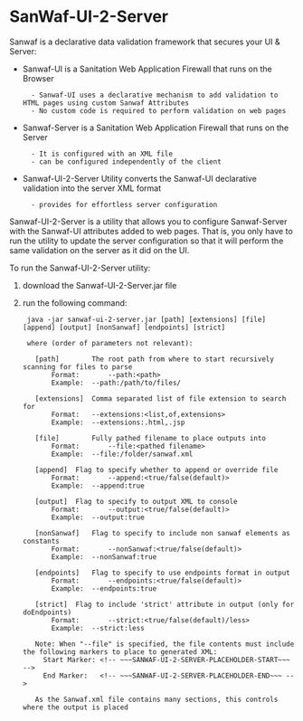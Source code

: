# SanWaf-UI-2-Server
Sanwaf is a declarative data validation framework that secures your UI & Server:

- Sanwaf-UI is a Sanitation Web Application Firewall that runs on the Browser
        
        - Sanwaf-UI uses a declarative mechanism to add validation to HTML pages using custom Sanwaf Attributes
        - No custom code is required to perform validation on web pages

- Sanwaf-Server is a Sanitation Web Application Firewall that runs on the Server
        
        - It is configured with an XML file
        - can be configured independently of the client

- Sanwaf-UI-2-Server Utility converts the Sanwaf-UI declarative validation into the server XML format
        
        - provides for effortless server configuration
  


Sanwaf-UI-2-Server is a utility that allows you to configure Sanwaf-Server with the Sanwaf-UI attributes added to web pages.  That is, you only have to run the utility to update the server configuration so that it will perform the same validation on the server as it did on the UI.

To run the Sanwaf-UI-2-Server utility:

1. download the Sanwaf-UI-2-Server.jar file
2. run the following command:

        java -jar sanwaf-ui-2-server.jar [path] [extensions] [file] [append] [output] [nonSanwaf] [endpoints] [strict]

        where (order of parameters not relevant):
        
          [path]		The root path from where to start recursively scanning for files to parse
              Format:		--path:<path>
              Example:	--path:/path/to/files/

          [extensions]	Comma separated list of file extension to search for
              Format:	--extensions:<list,of,extensions>
              Example:	--extensions:.html,.jsp

          [file]		Fully pathed filename to place outputs into
              Format:		--file:<pathed filename>
              Example:	--file:/folder/sanwaf.xml

          [append]	Flag to specify whether to append or override file
              Format:		--append:<true/false(default)>
              Example:	--append:true

          [output]	Flag to specify to output XML to console
              Format:		--output:<true/false(default)>
              Example:	--output:true

          [nonSanwaf]	Flag to specify to include non sanwaf elements as constants
              Format:		--nonSanwaf:<true/false(default)>
              Example:	--nonSanwaf:true

          [endpoints]	Flag to specify to use endpoints format in output
              Format:		--endpoints:<true/false(default)>
              Example:	--endpoints:true

          [strict]	Flag to include 'strict' attribute in output (only for doEndpoints)
              Format:		--strict:<true/false(default)/less>
              Example:	--strict:less

          Note: When "--file" is specified, the file contents must include the following markers to place to generated XML:
            Start Marker: <!-- ~~~SANWAF-UI-2-SERVER-PLACEHOLDER-START~~~ -->
            End Marker:   <!-- ~~~SANWAF-UI-2-SERVER-PLACEHOLDER-END~~~ -->

          As the Sanwaf.xml file contains many sections, this controls where the output is placed
